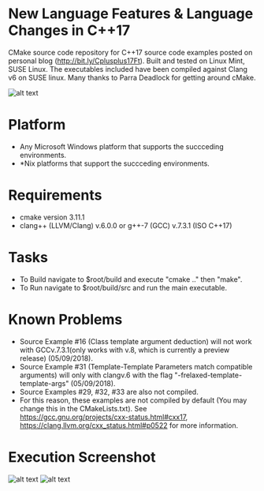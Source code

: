# New Language Features & Language Changes in C++17
CMake source code repository for C++17 source code examples posted on personal blog (http://bit.ly/Cplusplus17Ft).
Built and tested on Linux Mint, SUSE Linux. The executables included have been compiled against Clang v6 on SUSE linux.
Many thanks to Parra Deadlock for getting around cMake.

![alt text](https://raw.githubusercontent.com/afinlay5/Cplusplus17/master/blog.png)

# Platform 
- Any Microsoft Windows platform that supports the succceding environments.
- \*Nix platforms that support the succceding environments.

# Requirements
- cmake version 3.11.1
- clang++ (LLVM/Clang) v.6.0.0 or g++-7 (GCC) v.7.3.1 (ISO C++17)

# Tasks
- To Build navigate to $root/build and execute "cmake .." then "make".
- To Run navigate to $root/build/src and run the main executable.

# Known Problems
- Source Example #16 (Class template argument deduction) will not work with GCCv.7.3.1(only works with v.8, which is currently a preview release) (05/09/2018).
- Source Example #31 (Template-Template Parameters match compatible arguments) will only with clangv.6 with the flag "-frelaxed-template-template-args" (05/09/2018).
- Source Examples #29, #32, #33 are also not compiled.
- For this reason, these examples are not compiled by default (You may change this in the CMakeLists.txt). 
  See https://gcc.gnu.org/projects/cxx-status.html#cxx17, https://clang.llvm.org/cxx_status.html#p0522 for more information.

# Execution Screenshot
![alt text](https://raw.githubusercontent.com/afinlay5/Cplusplus17/master/build.png)
![alt text](https://raw.githubusercontent.com/afinlay5/Cplusplus17/master/run.png)

